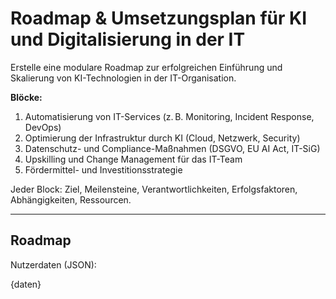 # Roadmap & Umsetzungsplan für KI und Digitalisierung in der IT

Erstelle eine modulare Roadmap zur erfolgreichen Einführung und Skalierung von KI-Technologien in der IT-Organisation.

**Blöcke:**
1. Automatisierung von IT-Services (z. B. Monitoring, Incident Response, DevOps)
2. Optimierung der Infrastruktur durch KI (Cloud, Netzwerk, Security)
3. Datenschutz- und Compliance-Maßnahmen (DSGVO, EU AI Act, IT-SiG)
4. Upskilling und Change Management für das IT-Team
5. Fördermittel- und Investitionsstrategie

Jeder Block: Ziel, Meilensteine, Verantwortlichkeiten, Erfolgsfaktoren, Abhängigkeiten, Ressourcen.

---

## Roadmap

Nutzerdaten (JSON):

{daten}
